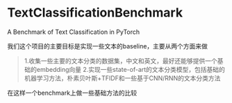 # TextClassificationBenchmark
A Benchmark of Text Classification in PyTorch

我们这个项目的主要目标是实现一些文本的baseline，主要从两个方面来做

>1.收集一些主要的文本分类的数据集，中文和英文，最好还能够提供一个基础的embedding向量
>2.实现一些state-of-art的文本分类模型，包括基础的机器学习方法，朴素贝叶斯+TFIDF和一些基于CNN/RNN的文本分类方法


在这样一个benchmark上做一些基础方法的比较
